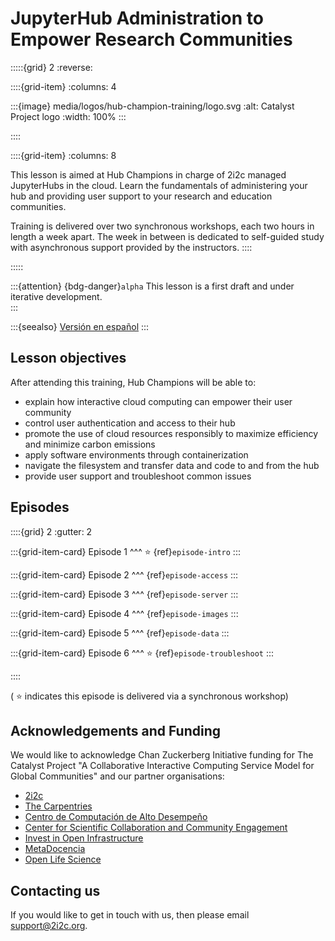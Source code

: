 # JupyterHub Administration to Empower Research Communities

<!-- word count: 346 -->

:::::{grid} 2
:reverse:

::::{grid-item}
:columns: 4

:::{image} media/logos/hub-champion-training/logo.svg
:alt: Catalyst Project logo
:width: 100%
:::

::::

::::{grid-item}
:columns: 8

This lesson is aimed at Hub Champions in charge of 2i2c managed JupyterHubs in the cloud. Learn the fundamentals of administering your hub and providing user support to your research and education communities.  

Training is delivered over two synchronous workshops, each two hours in length a week apart. The week in between is dedicated to self-guided study with asynchronous support provided by the instructors.
::::

:::::

:::{attention}
{bdg-danger}`alpha`
This lesson is a first draft and under iterative development.  
:::

:::{seealso}
[Versión en español](https://czi-catalystproject.github.io/hub-champion-training/es/)
:::

## Lesson objectives

After attending this training, Hub Champions will be able to:

- explain how interactive cloud computing can empower their user community
- control user authentication and access to their hub
- promote the use of cloud resources responsibly to maximize efficiency and minimize carbon emissions
- apply software environments through containerization
- navigate the filesystem and transfer data and code to and from the hub
- provide user support and troubleshoot common issues

## Episodes

::::{grid} 2
:gutter: 2

:::{grid-item-card}
Episode 1
^^^
⭐ {ref}`episode-intro`
:::

:::{grid-item-card}
Episode 2
^^^
{ref}`episode-access`
:::

:::{grid-item-card}
Episode 3
^^^
{ref}`episode-server`
:::

:::{grid-item-card}
Episode 4
^^^
{ref}`episode-images`
:::

:::{grid-item-card}
Episode 5
^^^
{ref}`episode-data`
:::

:::{grid-item-card}
Episode 6
^^^
⭐ {ref}`episode-troubleshoot`
:::

::::

( ⭐ indicates this episode is delivered via a synchronous workshop)

## Acknowledgements and Funding

We would like to acknowledge Chan Zuckerberg Initiative funding for The Catalyst Project "A Collaborative Interactive Computing Service Model for Global Communities" and our partner organisations:

- [2i2c](https://2i2c.org/)
- [The Carpentries](https://carpentries.org/about/)
- [Centro de Computación de Alto Desempeño](https://ccad.unc.edu.ar/)
- [Center for Scientific Collaboration and Community Engagement](https://www.cscce.org/)
- [Invest in Open Infrastructure](https://investinopen.org/)
- [MetaDocencia](https://www.metadocencia.org/)
- [Open Life Science](https://openlifesci.org/)

## Contacting us

If you would like to get in touch with us, then please email [support@2i2c.org](mailto:support@2i2c.org).

